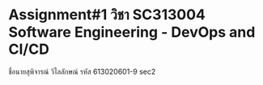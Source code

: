 # Assignment#1 วิชา SC313004 Software Engineering - DevOps and CI/CD
ชื่อนายสุพิจารณ์ วิไลลักษณ์ รหัส 613020601-9 sec2
